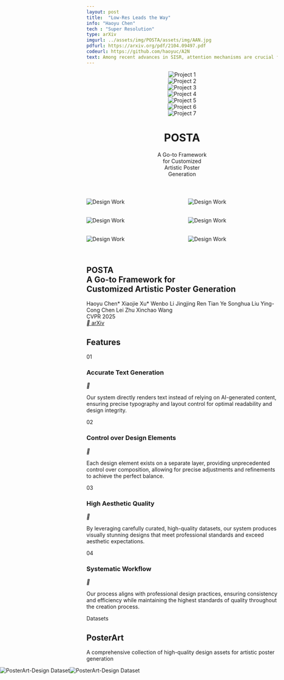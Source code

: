 ```yaml
---
layout: post
title:  "Low-Res Leads the Way"
info: "Haoyu Chen"
tech : "Super Resolution"
type: arXiv
imgurl: ../assets/img/POSTA/assets/img/AAN.jpg
pdfurl: https://arxiv.org/pdf/2104.09497.pdf
codeurl: https://github.com/haoyuc/A2N
text: Among recent advances in SISR, attention mechanisms are crucial for high performance SR models. However, few works really discuss why attention works and how it works. In this work, we attempt to quantify and visualize the static attention mechanisms and show that not all attention modules are equally beneficial. We then propose attention in attention network (AN) for highly accurate image SR. This allows attention modules to specialize to beneficial examples without otherwise penalties and thus greatly improve the capacity of the attention network with little parameter overhead. 
---
```




<script src="https://cdn.tailwindcss.com"></script>
<link rel="preconnect" href="https://fonts.googleapis.com" />
<link rel="preconnect" href="https://fonts.gstatic.com" crossorigin />
<link
    href="https://fonts.googleapis.com/css2?family=Pacifico&family=Space+Grotesk:wght@300;400;500;600;700&family=Inter:wght@300;400;500;600&family=Plus+Jakarta+Sans:wght@400;500;600;700&family=Sailec:wght@400;500;600;700&display=swap"
    rel="stylesheet"
/>
<link href="https://fonts.googleapis.com/css2?family=Plus+Jakarta+Sans:wght@300;400;500;600;700;800&display=swap" rel="stylesheet">
<link
    href="https://cdn.jsdelivr.net/npm/remixicon@4.5.0/fonts/remixicon.css"
    rel="stylesheet"
/>
<style>
    :where([class^="ri-"])::before { content: "\f3c2"; }
    .font-['Space_Grotesk'] {
    letter-spacing: -0.03em;
    }
    .font-['Syne'] {
    letter-spacing: -0.02em;
    }
    .font-['Cabinet_Grotesk'] {
    letter-spacing: -0.02em;
    }
    .masonry {
    column-count: 3;
    column-gap: 2rem;
    }
    .masonry-item {
    break-inside: avoid;
    margin-bottom: 2rem;
    }
    @media (max-width: 1024px) {
    .masonry { column-count: 2; }
    }
    @media (max-width: 640px) {
    .masonry { column-count: 1; }
    }
    @keyframes scroll-left {
    0% { transform: translateX(0); }
    100% { transform: translateX(-50%); }
  }
</style>
<script>
    tailwind.config = {
    theme: {
        extend: {
        colors: { primary: "#1a1a1a", secondary: "#4a4a4a" },
        borderRadius: {
            none: "0px",
            sm: "2px",
            DEFAULT: "4px",
            md: "8px",
            lg: "12px",
            xl: "16px",
            "2xl": "20px",
            "3xl": "24px",
            full: "9999px",
            button: "4px",
        },
        },
    },
    };
</script>

  <body class="bg-white min-h-screen">
    <header class="min-h-screen flex flex-col justify-between">
      <!-- <div class="grid grid-cols-7 gap-4 p-8 max-w-[90vw] mx-auto"> -->
      <div class="grid grid-cols-7 gap-4 p-8 mx-auto">
        <div class=" overflow-hidden">
          <img
            src="./assets/img/POSTA/poster/00000.jpg"
            class="w-full h-full object-cover"
            alt="Project 1"
          />
        </div>
        <div class=" overflow-hidden">
          <img
            src="./assets/img/POSTA/poster/00009.jpg"
            class="w-full h-full object-cover"
            alt="Project 2"
          />
        </div>
        <div class=" overflow-hidden">
          <img
            src="./assets/img/POSTA/poster/00027.jpg"
            class="w-full h-full object-cover"
            alt="Project 3"
          />
        </div>
        <div class=" overflow-hidden">
          <img
            src="./assets/img/POSTA/poster/00006.jpg"
            class="w-full h-full object-cover"
            alt="Project 4"
          />
        </div>
        <div class=" overflow-hidden">
          <img
            src="./assets/img/POSTA/poster/00021.jpg"
            class="w-full h-full object-cover"
            alt="Project 5"
          />
        </div>
        <div class=" overflow-hidden">
          <img
            src="./assets/img/POSTA/poster/00034.jpg"
            class="w-full h-full object-cover"
            alt="Project 6"
          />
        </div>
        <div class=" overflow-hidden">
          <img
            src="./assets/img/POSTA/poster/00023.jpg"
            class="w-full h-full object-cover"
            alt="Project 7"
          />
        </div>
      </div>
      <div class="flex items-end justify-between w-full pb-16 px-8">
        <h1
          class="font-['Space_Grotesk'] text-[15vw] text-primary tracking-tight leading-[0.8] uppercase font-light flex-shrink-0"
          style="font-variation-settings: 'wght' 300;"
        >
          POSTA
        </h1>
        <div class="pl-8 mb-4 flex-shrink">
          <p
            class="font-['Inter'] text-2xl md:text-3xl lg:text-4xl text-secondary"
          >
            A Go-to Framework<br />for Customized<br />Artistic Poster<br />Generation
          </p>
        </div>
      </div>
    </header>
    <section class="px-6 py-32 bg-white">
      <div class="container mx-auto">
        <div class="masonry">
          <div class="masonry-item p-2">
            <div class="relative overflow-visible rounded-lg transition-all duration-700 ease-out hover:scale-[1.03] hover:shadow-[0_0_30px_rgba(0,0,0,0.2)] hover:z-10">
              <img
                src="./assets/img/POSTA/poster/00024.jpg"
                class="w-full object-cover rounded-lg"
                alt="Design Work"
              />
            </div>
          </div>
          <div class="masonry-item p-2">
            <div class="relative overflow-visible rounded-lg transition-all duration-700 ease-out hover:scale-[1.03] hover:shadow-[0_0_30px_rgba(0,0,0,0.2)] hover:z-10">
              <img
                src="./assets/img/POSTA/poster/00020.jpg"
                class="w-full object-cover rounded-lg"
                alt="Design Work"
              />
            </div>
          </div>
          <div class="masonry-item p-2">
            <div class="relative overflow-visible rounded-lg transition-all duration-700 ease-out hover:scale-[1.03] hover:shadow-[0_0_30px_rgba(0,0,0,0.2)] hover:z-10">
              <img
                src="./assets/img/POSTA/poster/00012.jpg"
                class="w-full object-cover rounded-lg"
                alt="Design Work"
              />
            </div>
          </div>
          <div class="masonry-item p-2">
            <div class="relative overflow-visible rounded-lg transition-all duration-700 ease-out hover:scale-[1.03] hover:shadow-[0_0_30px_rgba(0,0,0,0.2)] hover:z-10">
              <img
                src="./assets/img/POSTA/poster/00003.jpg"
                class="w-full object-cover rounded-lg"
                alt="Design Work"
              />
            </div>
          </div>
          <div class="masonry-item p-2">
            <div class="relative overflow-visible rounded-lg transition-all duration-700 ease-out hover:scale-[1.03] hover:shadow-[0_0_30px_rgba(0,0,0,0.2)] hover:z-10">
              <img
                src="./assets/img/POSTA/poster/00033.jpg"
                class="w-full object-cover rounded-lg"
                alt="Design Work"
              />
            </div>
          </div>
          <div class="masonry-item p-2">
            <div class="relative overflow-visible rounded-lg transition-all duration-700 ease-out hover:scale-[1.03] hover:shadow-[0_0_30px_rgba(0,0,0,0.2)] hover:z-10">
              <img
                src="./assets/img/POSTA/poster/00028.jpg"
                class="w-full object-cover rounded-lg"
                alt="Design Work"
              />
            </div>
          </div>
        </div>
      </div>
    </section>
    <section id="about" class="px-6 py-32 bg-white" style="padding-top:0em;">
      <div class="container mx-auto">
        <div class="max-w-4xl mx-auto">
          <div class="text-center mb-16">
            <h1
              class="font-['Space_Grotesk'] text-5xl md:text-6xl text-primary mb-8 leading-tight"
            >
              POSTA<br /><span class="text-4xl md:text-5xl"
                >A Go-to Framework for<br />Customized Artistic Poster
                Generation</span
              >
            </h1>
            <div
              class="flex flex-wrap justify-center items-center gap-x-2 text-secondary/80 font-['Inter'] mb-8"
            >
              <span class="text-lg">Haoyu Chen*</span>
              <span class="text-lg">Xiaojie Xu*</span>
              <span class="text-lg">Wenbo Li</span>
              <span class="text-lg">Jingjing Ren</span>
              <span class="text-lg">Tian Ye</span>
              <span class="text-lg">Songhua Liu</span>
              <span class="text-lg">Ying-Cong Chen</span>
              <span class="text-lg">Lei Zhu</span>
              <span class="text-lg">Xinchao Wang</span>
            </div>
            <div class="inline-block bg-gray-50 px-4 py-2 rounded-full">
              <span class="font-['Inter'] text-secondary/90 font-medium"
                >CVPR 2025</span
              >
            </div>
          </div>
          <div class="flex justify-center">
            <a
              href="#"
              class="group relative inline-flex items-center justify-center !rounded-button bg-primary px-8 py-3 overflow-hidden transition-all duration-300 hover:bg-opacity-90"
            >
              <span
                class="relative font-['Inter'] text-white flex items-center gap-2"
              >
                <i class="ri-article-line"></i>
                arXiv
              </span>
            </a>
          </div>
        </div>
      </div>
    </section>
    <section class="px-6 py-32 bg-gray-50 overflow-hidden">
      <div class="container mx-auto relative">
        <div
          class="absolute top-0 right-0 w-1/2 h-full bg-[url('https://public.readdy.ai/ai/img_res/d227f8a0f673113aa649b12e18051c36.jpg')] bg-cover bg-center opacity-10"
        ></div>
        <h2
          class="font-['Space_Grotesk'] text-8xl text-primary/10 absolute -top-10 left-0"
        >
          Features
        </h2>
        <div class="max-w-6xl mx-auto relative">
          <div class="mb-32">
            <span
              class="font-['Inter'] text-sm tracking-widest uppercase text-secondary/60"
              >01</span
            >
            <h3
              class="font-['Plus_Jakarta_Sans'] text-4xl text-primary mt-4 mb-6 font-semibold"
            >
              Accurate Text Generation
            </h3>
            <div class="flex items-start gap-16">
              <div
                class="w-16 h-16 flex items-center justify-center bg-primary/5 rounded-full flex-shrink-0"
              >
                <i class="ri-text-spacing text-primary text-2xl"></i>
              </div>
              <p
                class="font-['Inter'] text-secondary text-lg leading-relaxed max-w-2xl"
              >
                Our system directly renders text instead of relying on
                AI-generated content, ensuring precise typography and layout
                control for optimal readability and design integrity.
              </p>
            </div>
          </div>
          <div class="mb-32 ml-[10%]">
            <span
              class="font-['Inter'] text-sm tracking-widest uppercase text-secondary/60"
              >02</span
            >
            <h3
              class="font-['Plus_Jakarta_Sans'] text-4xl text-primary mt-4 mb-6 font-semibold"
            >
              Control over Design Elements
            </h3>
            <div class="flex items-start gap-16">
              <div
                class="w-16 h-16 flex items-center justify-center bg-primary/5 rounded-full flex-shrink-0"
              >
                <i class="ri-layers-line text-primary text-2xl"></i>
              </div>
              <p
                class="font-['Inter'] text-secondary text-lg leading-relaxed max-w-2xl"
              >
                Each design element exists on a separate layer, providing
                unprecedented control over composition, allowing for precise
                adjustments and refinements to achieve the perfect balance.
              </p>
            </div>
          </div>
          <div class="mb-32 ml-[20%]">
            <span
              class="font-['Inter'] text-sm tracking-widest uppercase text-secondary/60"
              >03</span
            >
            <h3
              class="font-['Plus_Jakarta_Sans'] text-4xl text-primary mt-4 mb-6 font-semibold"
            >
              High Aesthetic Quality
            </h3>
            <div class="flex items-start gap-16">
              <div
                class="w-16 h-16 flex items-center justify-center bg-primary/5 rounded-full flex-shrink-0"
              >
                <i class="ri-palette-line text-primary text-2xl"></i>
              </div>
              <p
                class="font-['Inter'] text-secondary text-lg leading-relaxed max-w-2xl"
              >
                By leveraging carefully curated, high-quality datasets, our
                system produces visually stunning designs that meet professional
                standards and exceed aesthetic expectations.
              </p>
            </div>
          </div>
          <div class="ml-[30%]">
            <span
              class="font-['Inter'] text-sm tracking-widest uppercase text-secondary/60"
              >04</span
            >
            <h3
              class="font-['Plus_Jakarta_Sans'] text-4xl text-primary mt-4 mb-6 font-semibold"
            >
              Systematic Workflow
            </h3>
            <div class="flex items-start gap-16">
              <div
                class="w-16 h-16 flex items-center justify-center bg-primary/5 rounded-full flex-shrink-0"
              >
                <i class="ri-flow-chart text-primary text-2xl"></i>
              </div>
              <p
                class="font-['Inter'] text-secondary text-lg leading-relaxed max-w-2xl"
              >
                Our process aligns with professional design practices, ensuring
                consistency and efficiency while maintaining the highest
                standards of quality throughout the creation process.
              </p>
            </div>
          </div>
        </div>
      </div>
    </section>
    <section
      class="px-6 py-48 bg-black transition-all duration-1000 ease-out"
      id="datasets-section"
    >
      <div class="container mx-auto">
        <div class="max-w-4xl mx-auto text-center mb-24 relative">
          <span class="font-['Inter'] text-base tracking-widest uppercase text-white/60 mb-4 block">Datasets</span>
          <h2 class="font-['Space_Grotesk'] text-5xl md:text-7xl text-white font-bold relative z-10">
            PosterArt
          </h2>
          <p class="font-['Plus Jakarta Sans'] font-normal text-4xl text-gray-500 mt-6 max-w-2xl mx-auto">
            A comprehensive collection of high-quality design assets for artistic poster generation
          </p>
          <div class="absolute -top-10 -left-10 w-48 h-48 bg-white/5 rounded-full blur-3xl"></div>
          <div class="absolute -bottom-10 -right-10 w-48 h-48 bg-white/5 rounded-full blur-3xl"></div>
        </div>
        <div class="flex flex-col gap-40">
          <div class="relative">
            <div class="absolute -top-20 -right-20 w-72 h-72 bg-white/5 rounded-full blur-3xl"></div>
            <div class="relative mb-8">
              <div class="relative overflow-hidden rounded-xl" style="width: 100vw; max-width: 100vw; margin-left: calc(-50vw + 50%); height: 60vh;">
                <div class="scrolling-wrapper" id="scrolling-wrapper-1" style="display: flex; width: max-content; animation: scroll-left 60s linear infinite; height: 100%;">
                  <img
                    src="./assets/img/POSTA/dataset/1.png"
                    class="h-full min-width: 100vw; object-cover"
                    alt="PosterArt-Design Dataset"
                  />
                  <img
                    src="./assets/img/POSTA/dataset/1.png"
                    class="h-full min-width: 100vw; object-cover"
                    alt="PosterArt-Design Dataset"
                  />
                </div>
                <div class="absolute inset-0 bg-gradient-to-t from-black/80 to-transparent"></div>
                <div class="absolute bottom-0 left-0 w-full p-12">
                  <span class="font-['Inter'] text-6xl font-light text-white/60">01</span>
                  <h4 class="font-['Space_Grotesk'] text-6xl md:text-7xl text-white mt-4">
                    PosterArt-Design
                  </h4>
                </div>
              </div>
              <div class="pl-12 pr-12 py-8 flex flex-row items-center">
                <div class="flex-1">
                  <p class="font-['Plus Jakarta Sans'] text-3xl text-white/70 leading-relaxed mb-8 max-w-2xl">
                    Professional backgrounds with additional aesthetically pleasing
                    layouts and typography information, crafted by professional
                    designers.
                  </p>
                  <button class="group relative inline-flex items-center justify-center !rounded-button bg-transparent border-2 border-white/80 px-8 py-3 overflow-hidden transition-all duration-300 hover:bg-white/20">
                    <span class="relative font-['Inter'] text-white transition-colors duration-300 flex items-center">
                      <i class="ri-download-line mr-2"></i>Download Dataset (2.3GB)
                    </span>
                  </button>
                </div>
                <div class="flex-[1.4] pl-8">
                  <img src="./assets/img/POSTA/dataset/design.png" class="w-full rounded-lg shadow-xl" alt="PosterArt-Design Sample" />
                </div>
              </div>
            </div>
          </div>
          <div class="relative">
            <div class="absolute -top-20 -left-20 w-72 h-72 bg-white/5 rounded-full blur-3xl"></div>
            <div class="relative mb-8">
              <div class="relative overflow-hidden rounded-xl" style="width: 100vw; max-width: 100vw; margin-left: calc(-50vw + 50%); height: 60vh;">
                <img
                  src="./assets/img/POSTA/dataset/2.png"
                  class="w-full h-full object-cover"
                  alt="PosterArt-Text Dataset"
                />
                <div class="absolute inset-0 bg-gradient-to-t from-black/80 to-transparent"></div>
                <div class="absolute bottom-0 left-0 w-full p-12">
                  <span class="font-['Inter'] text-6xl font-light text-white/60">02</span>
                  <h4 class="font-['Space_Grotesk'] text-6xl md:text-7xl text-white mt-4">
                    PosterArt-Text
                  </h4>
                </div>
              </div>
              <div class="pr-12 py-8 flex flex-row items-center">
                <div class="flex-1 pr-8">
                  <p class="font-['Plus Jakarta Sans'] text-3xl text-white/70 leading-relaxed mb-8 max-w-2xl">
                    Segmentation and corresponding descriptions of text elements
                    with diverse artistic styles.
                  </p>
                  <button class="group relative inline-flex items-center justify-center !rounded-button bg-transparent border-2 border-white/80 px-8 py-3 overflow-hidden transition-all duration-300 hover:bg-white/20">
                    <span class="relative font-['Inter'] text-white transition-colors duration-300 flex items-center">
                      <i class="ri-download-line mr-2"></i>Download Dataset (1.8GB)
                    </span>
                  </button>
                </div>
                <div class="flex-[1.6] pl-8">
                  <img src="./assets/img/POSTA/dataset/text.png" class="w-full rounded-lg shadow-xl" alt="PosterArt-Text Sample" />
                </div>
              </div>
            </div>
          </div>
        </div>
      </div>
    </section>
    <section class="px-6 py-32 bg-white relative">
      <div
        class="absolute inset-0 bg-[url('https://public.readdy.ai/ai/img_res/3f8b06ed7d0840028809fa58c3059a2d.jpg')] bg-cover bg-center opacity-5"
      ></div>
      <div class="container mx-auto relative">
        <div class="max-w-4xl mb-24">
          <div class="relative">
            <h2
              class="font-['Space_Grotesk'] text-7xl text-primary/10 absolute -top-14 left-0"
            >
              Method
            </h2>
            <h3
              class="font-['Plus_Jakarta_Sans'] text-4xl md:text-6xl text-primary relative z-10 font-bold"
            >
              POSTA Pipeline
            </h3>
          </div>
          <p class="font-['Inter'] text-lg text-secondary/80 mt-8 max-w-2xl">
            Our sophisticated pipeline combines cutting-edge AI technology with
            professional design principles to create stunning poster artwork.
          </p>
        </div>
        <div class="relative mb-20">
          <div
            class="absolute w-[120%] -left-[10%] h-px bg-gradient-to-r from-transparent via-primary/10 to-transparent top-1/2"
          ></div>
          <div class="grid grid-cols-3 gap-8 relative">
            <div class="group">
              <div class="relative mb-8">
                <div
                  class="w-24 h-24 mx-auto bg-white shadow-lg rounded-2xl flex items-center justify-center transform transition-transform group-hover:-translate-y-2"
                >
                  <div
                    class="w-16 h-16 flex items-center justify-center bg-primary/5 rounded-xl"
                  >
                    <!-- <i class="ri-image-line text-primary text-2xl"></i> -->
                  </div>
                </div>
                <div
                  class="absolute top-1/2 left-1/2 -translate-x-1/2 -translate-y-1/2 w-8 h-8 bg-white rounded-full border-4 border-primary/10 z-10"
                ></div>
              </div>
              <div class="text-center px-6">
                <span
                  class="font-['Inter'] text-sm font-semibold text-primary/40 mb-2 block"
                  >Step 01</span
                >
                <h3 class="font-['Space_Grotesk'] text-2xl text-primary mb-4">
                  Background Generation
                </h3>
                <p class="font-['Inter'] text-secondary leading-relaxed">
                  Background Diffusion models create sophisticated, contextually
                  appropriate visual foundations through advanced AI algorithms.
                </p>
              </div>
            </div>
            <div class="group">
              <div class="relative mb-8">
                <div
                  class="w-24 h-24 mx-auto bg-white shadow-lg rounded-2xl flex items-center justify-center transform transition-transform group-hover:-translate-y-2"
                >
                  <div
                    class="w-16 h-16 flex items-center justify-center bg-primary/5 rounded-xl"
                  >
                    <!-- <i class="ri-layout-line text-primary text-2xl"></i> -->
                  </div>
                </div>
                <div
                  class="absolute top-1/2 left-1/2 -translate-x-1/2 -translate-y-1/2 w-8 h-8 bg-white rounded-full border-4 border-primary/10 z-10"
                ></div>
              </div>
              <div class="text-center px-6">
                <span
                  class="font-['Inter'] text-sm font-semibold text-primary/40 mb-2 block"
                  >Step 02</span
                >
                <h3 class="font-['Space_Grotesk'] text-2xl text-primary mb-4">
                  Design Planning
                </h3>
                <p class="font-['Inter'] text-secondary leading-relaxed">
                  Design MLLM orchestrates layout and typography, ensuring
                  balanced and impactful compositions through intelligent
                  analysis.
                </p>
              </div>
            </div>
            <div class="group">
              <div class="relative mb-8">
                <div
                  class="w-24 h-24 mx-auto bg-white shadow-lg rounded-2xl flex items-center justify-center transform transition-transform group-hover:-translate-y-2"
                >
                  <div
                    class="w-16 h-16 flex items-center justify-center bg-primary/5 rounded-xl"
                  >
                    <!-- <i class="ri-text-wrap text-primary text-2xl"></i> -->
                  </div>
                </div>
                <div
                  class="absolute top-1/2 left-1/2 -translate-x-1/2 -translate-y-1/2 w-8 h-8 bg-white rounded-full border-4 border-primary/10 z-10"
                ></div>
              </div>
              <div class="text-center px-6">
                <span
                  class="font-['Inter'] text-sm font-semibold text-primary/40 mb-2 block"
                  >Step 03</span
                >
                <h3 class="font-['Space_Grotesk'] text-2xl text-primary mb-4">
                  Artistic Text Stylization
                </h3>
                <p class="font-['Inter'] text-secondary leading-relaxed">
                  ArtText Diffusion applies sophisticated artistic effects to
                  text elements, creating cohesive visual narratives with
                  precision.
                </p>
              </div>
            </div>
          </div>
        </div>
        <div class="bg-gray-50 rounded-2xl p-12 relative overflow-hidden">
          <div
            class="absolute top-0 right-0 w-full h-full bg-[url('https://public.readdy.ai/ai/img_res/e189f6d019e92b624edc8a2911336ffe.jpg')] bg-cover bg-center opacity-10"
          ></div>
          <div
            class="relative flex flex-col items-center text-center max-w-7xl mx-auto"
          >
            <img
              src="./assets/img/POSTA/dataset/method.png"
              class="w-full mb-7"
              style="max-width: 110%; margin-left: -5%; margin-right: -5%;"
              alt="AI Technology Illustration"
            />
            <!-- <h3
              class="font-['Sailec'] text-3xl text-primary mb-6 font-semibold"
            >
              Advanced AI Technology
            </h3> -->
            <p
              class="font-['Inter'] text-secondary leading-relaxed mb-8 max-w-4xl"
            >
             Our POSTA pipeline consists of three steps: background generation, design planning, and artistic text stylization. Background
Diffusion and ArtText Diffusion are employed to generate backgrounds and text with artistic effects, while the Design MLLM predicts
layout and typography information. The GPT-4V-powered Magic Prompter is used to refine prompts based on user descriptions or back-
ground images, optimizing input for the diffusion models.
            </p>
            <a
              href="https://arxiv.org/pdf/2104.09497.pdf"
              target="_blank"
              class="bg-white text-primary px-8 py-3 !rounded-button font-['Inter'] hover:bg-gray-100 transition-colors whitespace-nowrap flex items-center"
            >
              <i class="ri-article-line mr-2"></i>
              <span>View Full Paper</span>
            </a>
          </div>
        </div>
      </div>
    </section>
    <section class="px-6 py-32 bg-white">
      <div class="container mx-auto">
        <div class="max-w-lg mx-auto text-center mb-24">
          <span
            class="font-['Inter'] text-sm tracking-widest uppercase text-secondary/60 mb-4 block"
            >Results</span
          >
          <h2 class="font-['Syne'] text-4xl md:text-5xl text-primary font-bold">
            Showcase
          </h2>
        </div>
        <div class="space-y-40">
          <div class="relative">
            <div
              class="absolute -top-40 -left-40 w-96 h-96 bg-primary/5 rounded-full blur-[100px]"
            ></div>
            <div class="grid grid-cols-2 gap-16 items-center">
              <div class="relative z-10">
                <span class="font-['Inter'] text-6xl font-light text-primary/20"
                  >01</span
                >
                <h3
                  class="font-['Sailec'] text-5xl text-primary mt-4 mb-6 font-semibold"
                >
                  Artistic Texts
                </h3>
                <p
                  class="font-['Inter'] text-2xl text-secondary leading-relaxed"
                >
                  Our system generates sophisticated artistic text effects that
                  seamlessly integrate with the overall design. Each character
                  is carefully crafted to maintain readability while achieving
                  stunning visual impact.
                </p>
              </div>
            </div>
          </div>
          <!-- Artistic Texts Gallery -->
          <div class="mt-0 mb-32 px-6 md:px-12" style="margin-top:5em;">
            <div class="grid grid-cols-2 sm:grid-cols-3 md:grid-cols-4 lg:grid-cols-6 gap-x-4 gap-y-3" id="artistic-text-gallery">
              <!-- 第一行 -->
              <div class="relative overflow-visible flex items-center justify-center">
                <img src="./assets/img/POSTA/font/00000.png" class="w-full object-contain transition-transform" alt="Artistic Text Example" />
              </div>
              <div class="relative overflow-visible flex items-center justify-center">
                <img src="./assets/img/POSTA/font/00001.png" class="w-full object-contain transition-transform" alt="Artistic Text Example" />
              </div>
              <div class="relative overflow-visible flex items-center justify-center">
                <img src="./assets/img/POSTA/font/00002.png" class="w-full object-contain transition-transform" alt="Artistic Text Example" />
              </div>
              <div class="relative overflow-visible flex items-center justify-center">
                <img src="./assets/img/POSTA/font/00003.png" class="w-full object-contain transition-transform" alt="Artistic Text Example" />
              </div>
              <div class="relative overflow-visible flex items-center justify-center">
                <img src="./assets/img/POSTA/font/00004.png" class="w-full object-contain transition-transform" alt="Artistic Text Example" />
              </div>
              <div class="relative overflow-visible flex items-center justify-center">
                <img src="./assets/img/POSTA/font/00005.png" class="w-full object-contain transition-transform" alt="Artistic Text Example" />
              </div>
              <!-- 第二行 -->
              <div class="relative overflow-visible flex items-center justify-center">
                <img src="./assets/img/POSTA/font/00006.png" class="w-full object-contain transition-transform" alt="Artistic Text Example" />
              </div>
              <div class="relative overflow-visible flex items-center justify-center">
                <img src="./assets/img/POSTA/font/00007.png" class="w-full object-contain transition-transform" alt="Artistic Text Example" />
              </div>
              <div class="relative overflow-visible flex items-center justify-center">
                <img src="./assets/img/POSTA/font/00008.png" class="w-full object-contain transition-transform" alt="Artistic Text Example" />
              </div>
              <div class="relative overflow-visible flex items-center justify-center">
                <img src="./assets/img/POSTA/font/00009.png" class="w-full object-contain transition-transform" alt="Artistic Text Example" />
              </div>
              <div class="relative overflow-visible flex items-center justify-center">
                <img src="./assets/img/POSTA/font/00010.png" class="w-full object-contain transition-transform" alt="Artistic Text Example" />
              </div>
              <div class="relative overflow-visible flex items-center justify-center">
                <img src="./assets/img/POSTA/font/00011.png" class="w-full object-contain transition-transform" alt="Artistic Text Example" />
              </div>             
              <!-- 第三行 -->
              <div class="relative overflow-visible flex items-center justify-center">
                <img src="./assets/img/POSTA/font/00012.png" class="w-full object-contain transition-transform" alt="Artistic Text Example" />
              </div>
              <div class="relative overflow-visible flex items-center justify-center">
                <img src="./assets/img/POSTA/font/00013.png" class="w-full object-contain transition-transform" alt="Artistic Text Example" />
              </div>
              <div class="relative overflow-visible flex items-center justify-center">
                <img src="./assets/img/POSTA/font/00014.png" class="w-full object-contain transition-transform" alt="Artistic Text Example" />
              </div>
              <div class="relative overflow-visible flex items-center justify-center">
                <img src="./assets/img/POSTA/font/00015.png" class="w-full object-contain transition-transform" alt="Artistic Text Example" />
              </div>
              <div class="relative overflow-visible flex items-center justify-center">
                <img src="./assets/img/POSTA/font/00016.png" class="w-full object-contain transition-transform" alt="Artistic Text Example" />
              </div>
              <div class="relative overflow-visible flex items-center justify-center">
                <img src="./assets/img/POSTA/font/00017.png" class="w-full object-contain transition-transform" alt="Artistic Text Example" />
              </div>           
              <!-- 第四行 -->
              <div class="relative overflow-visible flex items-center justify-center">
                <img src="./assets/img/POSTA/font/00018.png" class="w-full object-contain transition-transform" alt="Artistic Text Example" />
              </div>
              <div class="relative overflow-visible flex items-center justify-center">
                <img src="./assets/img/POSTA/font/00019.png" class="w-full object-contain transition-transform" alt="Artistic Text Example" />
              </div>
              <div class="relative overflow-visible flex items-center justify-center">
                <img src="./assets/img/POSTA/font/00020.png" class="w-full object-contain transition-transform" alt="Artistic Text Example" />
              </div>
              <div class="relative overflow-visible flex items-center justify-center">
                <img src="./assets/img/POSTA/font/00021.png" class="w-full object-contain transition-transform" alt="Artistic Text Example" />
              </div>
              <div class="relative overflow-visible flex items-center justify-center">
                <img src="./assets/img/POSTA/font/00022.png" class="w-full object-contain transition-transform" alt="Artistic Text Example" />
              </div>
              <div class="relative overflow-visible flex items-center justify-center">
                <img src="./assets/img/POSTA/font/00023.png" class="w-full object-contain transition-transform" alt="Artistic Text Example" />
              </div>              
              <!-- 第五行 -->
              <div class="relative overflow-visible flex items-center justify-center">
                <img src="./assets/img/POSTA/font/00024.png" class="w-full object-contain transition-transform" alt="Artistic Text Example" />
              </div>
              <div class="relative overflow-visible flex items-center justify-center">
                <img src="./assets/img/POSTA/font/00025.png" class="w-full object-contain transition-transform" alt="Artistic Text Example" />
              </div>
              <div class="relative overflow-visible flex items-center justify-center">
                <img src="./assets/img/POSTA/font/00026.png" class="w-full object-contain transition-transform" alt="Artistic Text Example" />
              </div>
              <div class="relative overflow-visible flex items-center justify-center">
                <img src="./assets/img/POSTA/font/00027.png" class="w-full object-contain transition-transform" alt="Artistic Text Example" />
              </div>
              <div class="relative overflow-visible flex items-center justify-center">
                <img src="./assets/img/POSTA/font/00028.png" class="w-full object-contain transition-transform" alt="Artistic Text Example" />
              </div>
              <div class="relative overflow-visible flex items-center justify-center">
                <img src="./assets/img/POSTA/font/00029.png" class="w-full object-contain transition-transform" alt="Artistic Text Example" />
              </div>
              <!-- 第五行 -->
              <div class="relative overflow-visible flex items-center justify-center">
                <img src="./assets/img/POSTA/font/00030.png" class="w-full object-contain transition-transform" alt="Artistic Text Example" />
              </div>
              <div class="relative overflow-visible flex items-center justify-center">
                <img src="./assets/img/POSTA/font/00031.png" class="w-full object-contain transition-transform" alt="Artistic Text Example" />
              </div>
              <div class="relative overflow-visible flex items-center justify-center">
                <img src="./assets/img/POSTA/font/00032.png" class="w-full object-contain transition-transform" alt="Artistic Text Example" />
              </div>
              <div class="relative overflow-visible flex items-center justify-center">
                <img src="./assets/img/POSTA/font/00033.png" class="w-full object-contain transition-transform" alt="Artistic Text Example" />
              </div>
              <div class="relative overflow-visible flex items-center justify-center">
                <img src="./assets/img/POSTA/font/00034.png" class="w-full object-contain transition-transform" alt="Artistic Text Example" />
              </div>
              <div class="relative overflow-visible flex items-center justify-center">
                <img src="./assets/img/POSTA/font/00035.png" class="w-full object-contain transition-transform" alt="Artistic Text Example" />
              </div>                          
            </div>
          </div>         
          <div class="relative">
            <div
              class="absolute -top-40 -right-40 w-96 h-96 bg-primary/5 rounded-full blur-[100px]"
            ></div>
            <div class="flex flex-col gap-12">
              <div class="relative z-10">
                <span class="font-['Inter'] text-6xl font-light text-primary/20"
                  >02</span
                >
                <h3
                  class="font-['Sailec'] text-5xl text-primary mt-4 mb-6 font-semibold"
                >
                  Complete Editability
                </h3>
                <p
                  class="font-['Inter'] text-2xl text-secondary leading-relaxed mb-8 max-w-3xl"
                >
                  Every element in your design remains fully editable, giving
                  you unprecedented control over the final output. Adjust,
                  refine, and perfect your design with professional-grade tools.
                </p>
                <div class="flex flex-wrap gap-8">
                  <div class="flex items-center gap-3">
                    <div
                      class="w-6 h-6 flex items-center justify-center bg-primary/5 rounded-full flex-shrink-0"
                    >
                      <i class="ri-check-line text-primary text-sm"></i>
                    </div>
                    <span class="font-['Inter'] text-secondary">Layer-based editing</span>
                  </div>
                  <div class="flex items-center gap-3">
                    <div
                      class="w-6 h-6 flex items-center justify-center bg-primary/5 rounded-full flex-shrink-0"
                    >
                      <i class="ri-check-line text-primary text-sm"></i>
                    </div>
                    <span class="font-['Inter'] text-secondary">Fine-tuned controls</span>
                  </div>
                </div>
              </div>
              <div class="relative w-full">
                <img
                  src="./assets/img/POSTA/dataset/edit.png"
                  class="w-full relative z-10"
                  alt="Design Editability"
                />
                <div
                  class="absolute -bottom-40 -left-40 w-96 h-96 bg-secondary/5 rounded-full blur-[100px]"
                ></div>
              </div>
            </div>
          </div>
        </div>
      </div>
    </section>
    <section class="px-6 py-32 bg-white">
      <div class="container mx-auto">
        <div class="max-w-lg text-left mb-40">
          <span
            class="font-['Inter'] text-base tracking-widest uppercase text-secondary/60 mb-4 block"
            >Gallery</span
          >
          <h2
            class="font-['Sailec'] text-8xl md:text-8xl text-primary font-bold"
          >
            Poster Gallery
          </h2>
        </div>
        <div class="masonry">
          <div class="masonry-item p-2">
            <div class="relative overflow-visible rounded-lg transition-all duration-700 ease-out hover:scale-[1.03] hover:shadow-[0_0_30px_rgba(0,0,0,0.2)] hover:z-10">
              <img
                src="./assets/img/POSTA/poster/00000.jpg"
                class="w-full object-cover rounded-lg"
                alt="Poster 1"
              />
            </div>
          </div>
          <div class="masonry-item p-2">
            <div class="relative overflow-visible rounded-lg transition-all duration-700 ease-out hover:scale-[1.03] hover:shadow-[0_0_30px_rgba(0,0,0,0.2)] hover:z-10">
              <img
                src="./assets/img/POSTA/poster/00001.jpg"
                class="w-full object-cover rounded-lg"
                alt="Poster 2"
              />
            </div>
          </div>
          <div class="masonry-item p-2">
            <div class="relative overflow-visible rounded-lg transition-all duration-700 ease-out hover:scale-[1.03] hover:shadow-[0_0_30px_rgba(0,0,0,0.2)] hover:z-10">
              <img
                src="./assets/img/POSTA/poster/00002.jpg"
                class="w-full object-cover rounded-lg"
                alt="Poster 3"
              />
            </div>
          </div>
          <div class="masonry-item p-2">
            <div class="relative overflow-visible rounded-lg transition-all duration-700 ease-out hover:scale-[1.03] hover:shadow-[0_0_30px_rgba(0,0,0,0.2)] hover:z-10">
              <img
                src="./assets/img/POSTA/poster/00003.jpg"
                class="w-full object-cover rounded-lg"
                alt="Poster 4"
              />
            </div>
          </div>
          <div class="masonry-item p-2">
            <div class="relative overflow-visible rounded-lg transition-all duration-700 ease-out hover:scale-[1.03] hover:shadow-[0_0_30px_rgba(0,0,0,0.2)] hover:z-10">
              <img
                src="./assets/img/POSTA/poster/00004.jpg"
                class="w-full object-cover rounded-lg"
                alt="Poster 5"
              />
            </div>
          </div>
          <div class="masonry-item p-2">
            <div class="relative overflow-visible rounded-lg transition-all duration-700 ease-out hover:scale-[1.03] hover:shadow-[0_0_30px_rgba(0,0,0,0.2)] hover:z-10">
              <img
                src="./assets/img/POSTA/poster/00005.jpg"
                class="w-full object-cover rounded-lg"
                alt="Poster 6"
              />
            </div>
          </div>
          <div class="masonry-item p-2">
            <div class="relative overflow-visible rounded-lg transition-all duration-700 ease-out hover:scale-[1.03] hover:shadow-[0_0_30px_rgba(0,0,0,0.2)] hover:z-10">
              <img
                src="./assets/img/POSTA/poster/00006.jpg"
                class="w-full object-cover rounded-lg"
                alt="Poster 7"
              />
            </div>
          </div>
          <div class="masonry-item p-2">
            <div class="relative overflow-visible rounded-lg transition-all duration-700 ease-out hover:scale-[1.03] hover:shadow-[0_0_30px_rgba(0,0,0,0.2)] hover:z-10">
              <img
                src="./assets/img/POSTA/poster/00007.jpg"
                class="w-full object-cover rounded-lg"
                alt="Poster 8"
              />
            </div>
          </div>
          <div class="masonry-item p-2">
            <div class="relative overflow-visible rounded-lg transition-all duration-700 ease-out hover:scale-[1.03] hover:shadow-[0_0_30px_rgba(0,0,0,0.2)] hover:z-10">
              <img
                src="./assets/img/POSTA/poster/00008.jpg"
                class="w-full object-cover rounded-lg"
                alt="Poster 9"
              />
            </div>
          </div>
          <div class="masonry-item p-2">
            <div class="relative overflow-visible rounded-lg transition-all duration-700 ease-out hover:scale-[1.03] hover:shadow-[0_0_30px_rgba(0,0,0,0.2)] hover:z-10">
              <img
                src="./assets/img/POSTA/poster/00009.jpg"
                class="w-full object-cover rounded-lg"
                alt="Poster 10"
              />
            </div>
          </div>
          <div class="masonry-item p-2">
            <div class="relative overflow-visible rounded-lg transition-all duration-700 ease-out hover:scale-[1.03] hover:shadow-[0_0_30px_rgba(0,0,0,0.2)] hover:z-10">
              <img
                src="./assets/img/POSTA/poster/00010.jpg"
                class="w-full object-cover rounded-lg"
                alt="Poster 11"
              />
            </div>
          </div>
          <div class="masonry-item p-2">
            <div class="relative overflow-visible rounded-lg transition-all duration-700 ease-out hover:scale-[1.03] hover:shadow-[0_0_30px_rgba(0,0,0,0.2)] hover:z-10">
              <img
                src="./assets/img/POSTA/poster/00011.jpg"
                class="w-full object-cover rounded-lg"
                alt="Poster 12"
              />
            </div>
          </div>
          <div class="masonry-item p-2">
            <div class="relative overflow-visible rounded-lg transition-all duration-700 ease-out hover:scale-[1.03] hover:shadow-[0_0_30px_rgba(0,0,0,0.2)] hover:z-10">
              <img
                src="./assets/img/POSTA/poster/00012.jpg"
                class="w-full object-cover rounded-lg"
                alt="Poster 13"
              />
            </div>
          </div>
          <div class="masonry-item p-2">
            <div class="relative overflow-visible rounded-lg transition-all duration-700 ease-out hover:scale-[1.03] hover:shadow-[0_0_30px_rgba(0,0,0,0.2)] hover:z-10">
              <img
                src="./assets/img/POSTA/poster/00013.jpg"
                class="w-full object-cover rounded-lg"
                alt="Poster 14"
              />
            </div>
          </div>
          <div class="masonry-item p-2">
            <div class="relative overflow-visible rounded-lg transition-all duration-700 ease-out hover:scale-[1.03] hover:shadow-[0_0_30px_rgba(0,0,0,0.2)] hover:z-10">
              <img
                src="./assets/img/POSTA/poster/00014.jpg"
                class="w-full object-cover rounded-lg"
                alt="Poster 15"
              />
            </div>
          </div>
          <div class="masonry-item p-2">
            <div class="relative overflow-visible rounded-lg transition-all duration-700 ease-out hover:scale-[1.03] hover:shadow-[0_0_30px_rgba(0,0,0,0.2)] hover:z-10">
              <img
                src="./assets/img/POSTA/poster/00015.jpg"
                class="w-full object-cover rounded-lg"
                alt="Poster 16"
              />
            </div>
          </div>
          <div class="masonry-item p-2">
            <div class="relative overflow-visible rounded-lg transition-all duration-700 ease-out hover:scale-[1.03] hover:shadow-[0_0_30px_rgba(0,0,0,0.2)] hover:z-10">
              <img
                src="./assets/img/POSTA/poster/00016.jpg"
                class="w-full object-cover rounded-lg"
                alt="Poster 17"
              />
            </div>
          </div>
          <div class="masonry-item p-2">
            <div class="relative overflow-visible rounded-lg transition-all duration-700 ease-out hover:scale-[1.03] hover:shadow-[0_0_30px_rgba(0,0,0,0.2)] hover:z-10">
              <img
                src="./assets/img/POSTA/poster/00017.jpg"
                class="w-full object-cover rounded-lg"
                alt="Poster 18"
              />
            </div>
          </div>
          <div class="masonry-item p-2">
            <div class="relative overflow-visible rounded-lg transition-all duration-700 ease-out hover:scale-[1.03] hover:shadow-[0_0_30px_rgba(0,0,0,0.2)] hover:z-10">
              <img
                src="./assets/img/POSTA/poster/00018.jpg"
                class="w-full object-cover rounded-lg"
                alt="Poster 19"
              />
            </div>
          </div>
          <div class="masonry-item p-2">
            <div class="relative overflow-visible rounded-lg transition-all duration-700 ease-out hover:scale-[1.03] hover:shadow-[0_0_30px_rgba(0,0,0,0.2)] hover:z-10">
              <img
                src="./assets/img/POSTA/poster/00019.jpg"
                class="w-full object-cover rounded-lg"
                alt="Poster 20"
              />
            </div>
          </div>
          <div class="masonry-item p-2">
            <div class="relative overflow-visible rounded-lg transition-all duration-700 ease-out hover:scale-[1.03] hover:shadow-[0_0_30px_rgba(0,0,0,0.2)] hover:z-10">
              <img
                src="./assets/img/POSTA/poster/00020.jpg"
                class="w-full object-cover rounded-lg"
                alt="Poster 21"
              />
            </div>
          </div>
          <div class="masonry-item p-2">
            <div class="relative overflow-visible rounded-lg transition-all duration-700 ease-out hover:scale-[1.03] hover:shadow-[0_0_30px_rgba(0,0,0,0.2)] hover:z-10">
              <img
                src="./assets/img/POSTA/poster/00021.jpg"
                class="w-full object-cover rounded-lg"
                alt="Poster 22"
              />
            </div>
          </div>
          <div class="masonry-item p-2">
            <div class="relative overflow-visible rounded-lg transition-all duration-700 ease-out hover:scale-[1.03] hover:shadow-[0_0_30px_rgba(0,0,0,0.2)] hover:z-10">
              <img
                src="./assets/img/POSTA/poster/00022.jpg"
                class="w-full object-cover rounded-lg"
                alt="Poster 23"
              />
            </div>
          </div>
          <div class="masonry-item p-2">
            <div class="relative overflow-visible rounded-lg transition-all duration-700 ease-out hover:scale-[1.03] hover:shadow-[0_0_30px_rgba(0,0,0,0.2)] hover:z-10">
              <img
                src="./assets/img/POSTA/poster/00023.jpg"
                class="w-full object-cover rounded-lg"
                alt="Poster 24"
              />
            </div>
          </div>
          <div class="masonry-item p-2">
            <div class="relative overflow-visible rounded-lg transition-all duration-700 ease-out hover:scale-[1.03] hover:shadow-[0_0_30px_rgba(0,0,0,0.2)] hover:z-10">
              <img
                src="./assets/img/POSTA/poster/00024.jpg"
                class="w-full object-cover rounded-lg"
                alt="Poster 25"
              />
            </div>
          </div>
          <div class="masonry-item p-2">
            <div class="relative overflow-visible rounded-lg transition-all duration-700 ease-out hover:scale-[1.03] hover:shadow-[0_0_30px_rgba(0,0,0,0.2)] hover:z-10">
              <img
                src="./assets/img/POSTA/poster/00025.jpg"
                class="w-full object-cover rounded-lg"
                alt="Poster 26"
              />
            </div>
          </div>
          <div class="masonry-item p-2">
            <div class="relative overflow-visible rounded-lg transition-all duration-700 ease-out hover:scale-[1.03] hover:shadow-[0_0_30px_rgba(0,0,0,0.2)] hover:z-10">
              <img
                src="./assets/img/POSTA/poster/00026.jpg"
                class="w-full object-cover rounded-lg"
                alt="Poster 27"
              />
            </div>
          </div>
          <div class="masonry-item p-2">
            <div class="relative overflow-visible rounded-lg transition-all duration-700 ease-out hover:scale-[1.03] hover:shadow-[0_0_30px_rgba(0,0,0,0.2)] hover:z-10">
              <img
                src="./assets/img/POSTA/poster/00027.jpg"
                class="w-full object-cover rounded-lg"
                alt="Poster 28"
              />
            </div>
          </div>
          <div class="masonry-item p-2">
            <div class="relative overflow-visible rounded-lg transition-all duration-700 ease-out hover:scale-[1.03] hover:shadow-[0_0_30px_rgba(0,0,0,0.2)] hover:z-10">
              <img
                src="./assets/img/POSTA/poster/00028.jpg"
                class="w-full object-cover rounded-lg"
                alt="Poster 29"
              />
            </div>
          </div>
          <div class="masonry-item p-2">
            <div class="relative overflow-visible rounded-lg transition-all duration-700 ease-out hover:scale-[1.03] hover:shadow-[0_0_30px_rgba(0,0,0,0.2)] hover:z-10">
              <img
                src="./assets/img/POSTA/poster/00029.jpg"
                class="w-full object-cover rounded-lg"
                alt="Poster 30"
              />
            </div>
          </div>
          <div class="masonry-item p-2">
            <div class="relative overflow-visible rounded-lg transition-all duration-700 ease-out hover:scale-[1.03] hover:shadow-[0_0_30px_rgba(0,0,0,0.2)] hover:z-10">
              <img
                src="./assets/img/POSTA/poster/00030.jpg"
                class="w-full object-cover rounded-lg"
                alt="Poster 31"
              />
            </div>
          </div>
          <div class="masonry-item p-2">
            <div class="relative overflow-visible rounded-lg transition-all duration-700 ease-out hover:scale-[1.03] hover:shadow-[0_0_30px_rgba(0,0,0,0.2)] hover:z-10">
              <img
                src="./assets/img/POSTA/poster/00031.jpg"
                class="w-full object-cover rounded-lg"
                alt="Poster 32"
              />
            </div>
          </div>
          <div class="masonry-item p-2">
            <div class="relative overflow-visible rounded-lg transition-all duration-700 ease-out hover:scale-[1.03] hover:shadow-[0_0_30px_rgba(0,0,0,0.2)] hover:z-10">
              <img
                src="./assets/img/POSTA/poster/00032.jpg"
                class="w-full object-cover rounded-lg"
                alt="Poster 33"
              />
            </div>
          </div>
          <div class="masonry-item p-2">
            <div class="relative overflow-visible rounded-lg transition-all duration-700 ease-out hover:scale-[1.03] hover:shadow-[0_0_30px_rgba(0,0,0,0.2)] hover:z-10">
              <img
                src="./assets/img/POSTA/poster/00033.jpg"
                class="w-full object-cover rounded-lg"
                alt="Poster 34"
              />
            </div>
          </div>
          <div class="masonry-item p-2">
            <div class="relative overflow-visible rounded-lg transition-all duration-700 ease-out hover:scale-[1.03] hover:shadow-[0_0_30px_rgba(0,0,0,0.2)] hover:z-10">
              <img
                src="./assets/img/POSTA/poster/00034.jpg"
                class="w-full object-cover rounded-lg"
                alt="Poster 35"
              />
            </div>
          </div>
          <div class="masonry-item p-2">
            <div class="relative overflow-visible rounded-lg transition-all duration-700 ease-out hover:scale-[1.03] hover:shadow-[0_0_30px_rgba(0,0,0,0.2)] hover:z-10">
              <img
                src="./assets/img/POSTA/poster/00035.jpg"
                class="w-full object-cover rounded-lg"
                alt="Poster 36"
              />
            </div>
          </div>
        </div>
      </div>
    </section>
    <footer class="bg-white border-t border-gray-200 px-6 py-12">
      <div class="container mx-auto max-w-3xl">
        <div class="text-center">
          <p class="font-['Inter'] text-sm text-gray-600 mb-4">
            To cite this paper:
          </p>
          <div class="bg-gray-50 p-6 rounded-lg text-left">
            <pre class="font-['Inter'] text-gray-600 text-sm whitespace-pre-wrap">@inproceedings{chen2025posta,
  author    = {Haoyu Chen and Xiaojie Xu and Wenbo Li and Jingjing Ren and Tian Ye and Songhua Liu and Ying-Cong Chen and Lei Zhu and Xinchao Wang},
  title     = {% raw %}{POSTA}{% endraw %}: A Go-to Framework for Customized Artistic Poster Generation,
  booktitle = {Proceedings of the IEEE/CVF Conference on Computer Vision and Pattern Recognition (CVPR)},
  year      = {2025}
}</pre>
          </div>
          <button
            class="mt-6 flex items-center justify-center space-x-2 mx-auto bg-white text-primary px-6 py-2 !rounded-button font-['Inter'] hover:bg-gray-100 transition-colors whitespace-nowrap"
          >
            <i class="ri-file-copy-line"></i>
            <span>Copy Citation</span>
          </button>
        </div>
      </div>
    </footer>
    <script>
      document.addEventListener("DOMContentLoaded", function () {
        const datasetsSection = document.getElementById("datasets-section");
        const datasetsBgText = document.getElementById("datasets-bg-text");
        const datasetsTitle = document.getElementById("datasets-title");
        const datasetsObserver = new IntersectionObserver(
          (entries) => {
            entries.forEach((entry) => {
              if (entry.isIntersecting) {
                datasetsBgText.style.opacity = "1";
                datasetsBgText.style.transform = "translate(-50%, 0)";
                datasetsTitle.style.opacity = "1";
                datasetsTitle.style.transform = "translateY(0)";
                entry.target.style.backgroundColor = "black";
              } else {
                datasetsBgText.style.opacity = "0";
                datasetsBgText.style.transform = "translate(-50%, 3rem)";
                datasetsTitle.style.opacity = "0";
                datasetsTitle.style.transform = "translateY(3rem)";
                entry.target.style.backgroundColor = "rgba(0,0,0,0.95)";
              }
            });
          },
          {
            threshold: 0.2,
          },
        );
        datasetsObserver.observe(datasetsSection);
        const copyBtn = document.querySelector("footer button");
        copyBtn.addEventListener("click", function () {
          // 获取原始文本并保留换行符
          const citationElement = document.querySelector(".bg-gray-50 pre");
          const citation = citationElement.innerText || citationElement.textContent;
          
          // 创建一个临时textarea元素来保留格式
          const textarea = document.createElement('textarea');
          textarea.value = citation;
          textarea.style.position = 'fixed';  // 防止滚动到页面底部
          document.body.appendChild(textarea);
          textarea.select();
          
          try {
            document.execCommand('copy');
            const originalText = copyBtn.innerHTML;
            copyBtn.innerHTML = '<i class="ri-check-line"></i><span>Copied!</span>';
            setTimeout(function () {
              copyBtn.innerHTML = originalText;
            }, 2000);
          } catch (err) {
            console.error('复制失败:', err);
          } finally {
            document.body.removeChild(textarea);
          }
        });
        const observerOptions = {
          root: null,
          rootMargin: "0px",
          threshold: 0.1,
        };
        const observer = new IntersectionObserver((entries) => {
          entries.forEach((entry) => {
            if (entry.isIntersecting) {
              entry.target.style.opacity = "1";
              entry.target.style.transform = "translateY(0)";
            }
          });
        }, observerOptions);
        document.querySelectorAll('[data-aos="fade-up"]').forEach((element) => {
          element.style.opacity = "0";
          element.style.transform = "translateY(20px)";
          element.style.transition = "opacity 0.6s ease-out, transform 0.6s ease-out";
          observer.observe(element);
        });
      });
    </script>
    <script>
      document.addEventListener('DOMContentLoaded', function() {
        const gallery = document.getElementById('artistic-text-gallery');
        const images = gallery.querySelectorAll('img');
        let requestId;
        let mouseX = 0;
        let mouseY = 0;
        
        // 根据屏幕宽度调整影响半径
        function getRadius() {
          if (window.innerWidth < 640) {
            return 150; // 小屏幕
          } else if (window.innerWidth < 1024) {
            return 200; // 中等屏幕
          } else {
            return 250; // 大屏幕
          }
        }
        
        // 使用 requestAnimationFrame 优化性能
        function updateImageScales() {
          const rect = gallery.getBoundingClientRect();
          const radius = getRadius();
          
          images.forEach(img => {
            const imgRect = img.getBoundingClientRect();
            const imgCenterX = imgRect.left + imgRect.width / 2 - rect.left;
            const imgCenterY = imgRect.top + imgRect.height / 2 - rect.top;
            
            // 计算鼠标与图片中心的距离
            const distance = Math.sqrt(
              Math.pow(mouseX - imgCenterX, 2) + 
              Math.pow(mouseY - imgCenterY, 2)
            );
            
            if (distance < radius) {
              // 使用更平滑的缓动函数，增强远处图片的放大效果
              // 使用自定义曲线使得远处图片有更明显的放大效果
              const normalizedDistance = distance / radius;
              // 这个公式会使得远处的图片有更大的放大效果
              const scale = 1 + 0.3 * (1 - Math.pow(normalizedDistance, 0.7));
              img.style.transform = `scale(${scale})`;
              img.style.zIndex = '50';
            } else {
              img.style.transform = 'scale(1)';
              img.style.zIndex = '1';
            }
          });
          
          requestId = requestAnimationFrame(updateImageScales);
        }
        
        gallery.addEventListener('mousemove', function(e) {
          const rect = gallery.getBoundingClientRect();
          mouseX = e.clientX - rect.left;
          mouseY = e.clientY - rect.top;
          
          // 如果动画帧尚未启动，则启动它
          if (!requestId) {
            requestId = requestAnimationFrame(updateImageScales);
          }
        });
        
        // 鼠标离开画廊时重置所有图片并停止动画
        gallery.addEventListener('mouseleave', function() {
          if (requestId) {
            cancelAnimationFrame(requestId);
            requestId = null;
          }
          
          images.forEach(img => {
            img.style.transform = 'scale(1)';
            img.style.zIndex = '1';
          });
        });
        
        // 窗口大小改变时重新计算
        window.addEventListener('resize', function() {
          if (requestId) {
            cancelAnimationFrame(requestId);
            requestId = requestAnimationFrame(updateImageScales);
          }
        });
      });
    </script>
